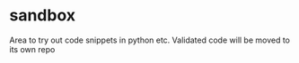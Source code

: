 # sandbox
Area to try out code snippets in python etc. Validated code will be moved to its own repo
